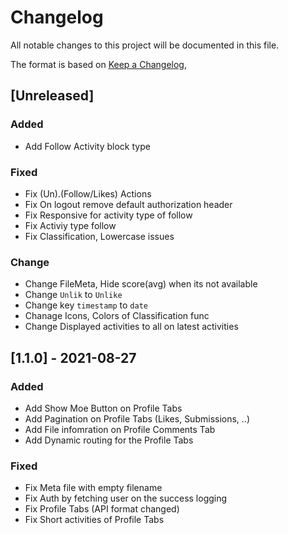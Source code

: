 # Changelog

All notable changes to this project will be documented in this file.

The format is based on [Keep a Changelog](https://keepachangelog.com/en/1.0.0/),


## [Unreleased] 

### Added

- Add Follow Activity block type

### Fixed

- Fix (Un).(Follow/Likes) Actions
- Fix On logout remove default authorization header
- Fix Responsive for activity type of follow
- Fix Activiy type follow
- Fix Classification, Lowercase issues

### Change

- Change FileMeta, Hide score(avg) when its not available
- Change `Unlik` to `Unlike`
- Change key `timestamp` to `date`
- Chanage Icons, Colors of Classification func
- Change Displayed activities to all on latest activities


## [1.1.0] - 2021-08-27

### Added

- Add Show Moe Button on Profile Tabs
- Add Pagination on Profile Tabs (Likes, Submissions, ..)
- Add File infomration on Profile Comments Tab
- Add Dynamic routing for the Profile Tabs

### Fixed

- Fix Meta file with empty filename
- Fix Auth by fetching user on the success logging
- Fix Profile Tabs (API format changed)
- Fix Short activities of Profile Tabs
